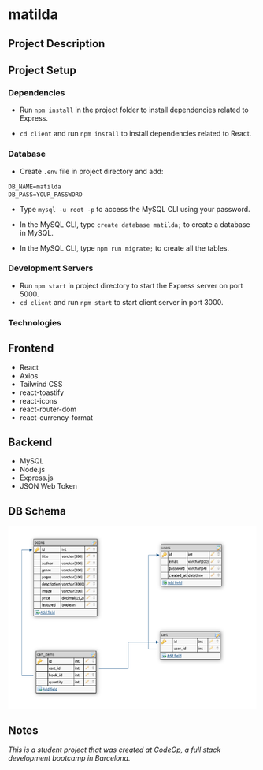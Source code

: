 # matilda

## Project Description  

## Project Setup 

### Dependencies

- Run `npm install` in the project folder to install dependencies related to Express.

- `cd client` and run `npm install` to install dependencies related to React.


### Database

- Create `.env` file in project directory and add:

```
DB_NAME=matilda
DB_PASS=YOUR_PASSWORD
```
- Type `mysql -u root -p` to access the MySQL CLI using your password.

- In the MySQL CLI, type `create database matilda;` to create a database in MySQL.

- In the MySQL CLI, type `npm run migrate;` to create all the tables.


### Development Servers

- Run `npm start` in project directory to start the Express server on port 5000.
- `cd client` and run `npm start` to start client server in port 3000.

### Technologies

## Frontend
- React
- Axios
- Tailwind CSS
- react-toastify
- react-icons 
- react-router-dom
- react-currency-format

## Backend
- MySQL 
- Node.js
- Express.js
- JSON Web Token 


## DB Schema  

![DB Schema](assets/../client/src/assets/db_schema.png)


## Notes

_This is a student project that was created at [CodeOp](http://codeop.tech), a full stack development bootcamp in Barcelona._